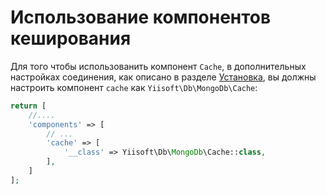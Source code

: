 Использование компонентов кеширования
=========================

Для того чтобы использованить компонент `Cache`, в дополнительных настройках соединения, как описано в разделе  [Установка](installation.md),
вы должны настроить компонент `cache` как `Yiisoft\Db\MongoDb\Cache`:

```php
return [
    //....
    'components' => [
        // ...
        'cache' => [
            '__class' => Yiisoft\Db\MongoDb\Cache::class,
        ],
    ]
];
```
